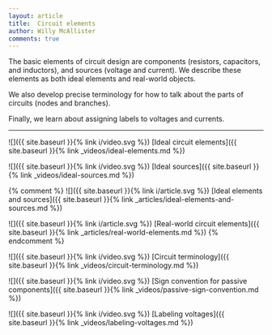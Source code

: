 ```yaml
---
layout: article
title:  Circuit elements
author: Willy McAllister
comments: true
---
```


The basic elements of circuit design are components (resistors, capacitors, and inductors), and sources (voltage and current). We describe these elements as both ideal elements and real-world objects. 

We also develop precise terminology for how to talk about the parts of circuits (nodes and branches). 

Finally, we learn about assigning labels to voltages and currents.

----

![]({{ site.baseurl }}{% link i/video.svg %}) [Ideal circuit elements]({{ site.baseurl }}{% link _videos/ideal-elements.md %})

![]({{ site.baseurl }}{% link i/video.svg %}) [Ideal sources]({{ site.baseurl }}{% link _videos/ideal-sources.md %})

{% comment %}
![]({{ site.baseurl }}{% link i/article.svg %}) [Ideal elements and sources]({{ site.baseurl }}{% link _articles/ideal-elements-and-sources.md %})

![]({{ site.baseurl }}{% link i/article.svg %}) [Real-world circuit elements]({{ site.baseurl }}{% link _articles/real-world-elements.md %})
{% endcomment %}

![]({{ site.baseurl }}{% link i/video.svg %}) [Circuit terminology]({{ site.baseurl }}{% link _videos/circuit-terminology.md %})

![]({{ site.baseurl }}{% link i/video.svg %}) [Sign convention for passive components]({{ site.baseurl }}{% link _videos/passive-sign-convention.md %})

![]({{ site.baseurl }}{% link i/video.svg %}) [Labeling voltages]({{ site.baseurl }}{% link _videos/labeling-voltages.md %})